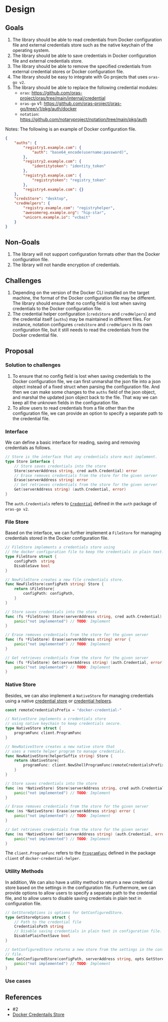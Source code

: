 # Design

## Goals

1. The library should be able to read credentials from Docker configuration file and external credentials store such as the native keychain of the operating system.
2. The library should be able to save credentials in Docker configuration file and external credentials store.
3. The library should be able to remove the specified credentials from external credential stores or Docker configuration file.
4. The library should be easy to integrate with Go projects that uses `oras-go v2`.
5. The library should be able to replace the following credential modules:
   - `oras`: https://github.com/oras-project/oras/tree/main/internal/credential
   - `oras-go` v1: https://github.com/oras-project/oras-go/tree/v1/pkg/auth/docker
   - `notation`: https://github.com/notaryproject/notation/tree/main/pkg/auth

Notes: The following is an example of Docker configuration file.

```json
{
    "auths": {
        "registry1.example.com": {
            "auth": "base64_encode(username:password)",
        },
        "registry2.example.com": {
            "identitytoken": "identity_token"
        },
        "registry3.example.com": {
            "registrytoken": "registry_token"
        },
        "registry4.example.com": {}
    },
    "credsStore": "desktop",
    "credHelpers": {
        "registry.example.com": "registryhelper",
        "awesomereg.example.org": "hip-star",
        "unicorn.example.io": "vcbait"
    }
}
```

## Non-Goals

1. The library will not support configuration formats other than the Docker configuration file.
2. The library will not handle encryption of credentials.

## Challenges

1. Depending on the version of the Docker CLI installed on the target machine, the format of the Docker configuration file may be different. The library should ensure that no config field is lost when saving credentials to the Docker configuration file.
2. The credential helper configuration (`credsStore` and `credHelpers`) and the credential itself (`auths`) may be maintained in different files. For instance, notation configures `credsStore` and `credHelpers` in its own configuration file, but it still needs to read the credentials from the Docker credential file.

## Proposal

### Solution to challenges

1. To ensure that no config field is lost when saving credentials to the Docker configuration file, we can first unmarshal the json file into a json object instead of a fixed struct when parsing the configuration file. And then we can make some changes to the `auths` field of the json object, and marshal the updated json object back to the file. That way we can keep all the unknown fields in the configuration file.
2. To allow users to read credentials from a file other than the configuration file, we can provide an option to specify a separate path to the credential file.

### Interface

We can define a basic interface for reading, saving and removing credentials as follows.

```go
// Store is the interface that any credentials store must implement.
type Store interface {
    // Store saves credentials into the store
    Store(serverAddress string, cred auth.Credential) error
    // Erase removes credentials from the store for the given server
    Erase(serverAddress string) error
    // Get retrieves credentials from the store for the given server
    Get(serverAddress string) (auth.Credential, error)
}
```

The `auth.Credentials` refers to [`Credential`](https://pkg.go.dev/oras.land/oras-go/v2@v2.0.2/registry/remote/auth#Credential) defined in the `auth` package of `oras-go v2`.

### File Store

Based on the interface, we can further implement a `FileStore` for managing credentials stored in the Docker configuration file.

```go
// FileStore implements a credentials store using
// the docker configuration file to keep the credentials in plain text.
type FileStore struct {
	configPath  string
	DisableSave bool
}

// NewFileStore creates a new file credentials store.
func NewFileStore(configPath string) Store {
	return &FileStore{
		configPath: configPath,
	}
}

// Store saves credentials into the store
func (fs *FileStore) Store(serverAddress string, cred auth.Credential) error {
	panic("not implemented") // TODO: Implement
}

// Erase removes credentials from the store for the given server
func (fs *FileStore) Erase(serverAddress string) error {
	panic("not implemented") // TODO: Implement
}

// Get retrieves credentials from the store for the given server
func (fs *FileStore) Get(serverAddress string) (auth.Credential, error) {
	panic("not implemented") // TODO: Implement
}

```

### Native Store

Besides, we can also implement a `NativeStore` for managing credentials using a native [credential store](https://docs.docker.com/engine/reference/commandline/login/#credentials-store) or [credential helpers](https://docs.docker.com/engine/reference/commandline/login/#credential-helpers).

```go
const remoteCredentialsPrefix = "docker-credential-"

// NativeStore implements a credentials store
// using native keychain to keep credentials secure.
type NativeStore struct {
	programFunc client.ProgramFunc
}

// NewNativeStore creates a new native store that
// uses a remote helper program to manage credentials.
func NewNativeStore(helperSuffix string) Store {
	return &NativeStore{
		programFunc: client.NewShellProgramFunc(remoteCredentialsPrefix + helperSuffix),
	}
}

// Store saves credentials into the store
func (ns *NativeStore) Store(serverAddress string, cred auth.Credential) error {
	panic("not implemented") // TODO: Implement
}

// Erase removes credentials from the store for the given server
func (ns *NativeStore) Erase(serverAddress string) error {
	panic("not implemented") // TODO: Implement
}

// Get retrieves credentials from the store for the given server
func (ns *NativeStore) Get(serverAddress string) (auth.Credential, error) {
	panic("not implemented") // TODO: Implement
}
```

The `client.ProgramFunc` refers to the [`ProgramFunc`](https://pkg.go.dev/github.com/docker/docker-credential-helpers@v0.7.0/client#ProgramFunc) defined in the package `client` of `docker-credential-helper`.

### Utility Methods

In addition, We can also have a utility method to return a new credential store based on the settings in the configuration file.
Furthermore, we can provide options to allow users to specify a separate path to the credential file, and to allow users to disable saving credentials in plain text in configuration file.

```go
// GetStoreOptions is options for GetConfiguredStore.
type GetStoreOptions struct {
	// Path to the credential file
	CredentialsPath string
	// Disable saving credentials in plain text in configuration file.
	DisablePlainTextSave bool
}

// GetConfiguredStore returns a new store from the settings in the configuration
// file.
func GetConfiguredStore(configPath, serverAddress string, opts GetStoreOptions) Store {
	panic("not implemented") // TODO: Implement
}

```

### Use cases

## References

- #2
- [Docker Credentails Store](https://docs.docker.com/engine/reference/commandline/login/#credentials-store)